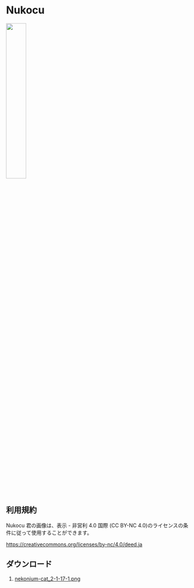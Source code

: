 # Nukocu 

<img width="33%" src="https://github.com/nekonium/nekonium.github.io/raw/master/resources.image/nukochu/nekonium-cat_2-1-17-1.png"/>


## 利用規約

Nukocu 君の画像は、表示 - 非営利 4.0 国際 (CC BY-NC 4.0)のライセンスの条件に従って使用することができます。

https://creativecommons.org/licenses/by-nc/4.0/deed.ja



## ダウンロード
1. <a href="https://github.com/nekonium/nekonium.github.io/raw/master/resources.image/nukochu/nekonium-cat_2-1-17-1.png">nekonium-cat_2-1-17-1.png</a>


